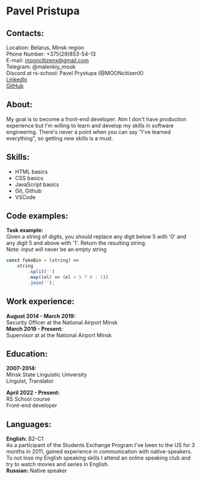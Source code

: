 # Pavel Pristupa

## Contacts:

Location: Belarus, Minsk region  
Phone Number: +375(29)853-54-13  
E-mail: mooncitizenx@gmail.com  
Telegram: @malenkiy_mook  
Discord at rs-school: Pavel Prystupa (@MOONcitizenX)  
[LinkedIn](https://www.linkedin.com/in/pavel-pristupa/)  
[GitHub](https://github.com/MOONcitizenX)  
  
## About:  
  
My goal is to become a front-end developer. Atm I don't have production experience but I'm willing to learn and develop my skills in software engineering. There's never a point when you can say "I've learned everything", so getting new skills is a must.  
  
## Skills:  

-   HTML basics  
-   CSS basics  
-   JavaScript basics  
-   Git, Github  
-   VSCode  
  
## Code examples:  
  
**Task example:**  
Given a string of digits, you should replace any digit below 5 with '0' and any digit 5 and above with '1'. Return the resulting string.  
 Note: input will never be an empty string  
  
```js
const fakeBin = (string) =>
	string  
		.split('')
		.map((el) => (el < 5 ? 0 : 1))
		.join('');
```
  
## Work experience:  
  
**August 2014 - March 2019:**  
 Security Officer at the National Airport Minsk  
 **March 2019 - Present:**  
 Supervisor at at the National Airport Minsk  
  
## Education:  
  
**2007-2014:**  
 Minsk State Linguistic University  
 Linguist, Translator  
  
**April 2022 - Present:**  
 RS School course  
 Front-end developer  
  
## Languages:  
  
**English:** B2-C1  
As a participant of the Students Exchange Program I've been to the US for 3 months in 2011, gained experience in communication with native-speakers. To not lose my English speaking skills I attend an online speaking club and try to watch movies and series in English.  
**Russian:** Native speaker  
